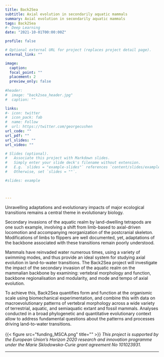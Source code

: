 ```yaml
---
title: Back2Sea
subtitle: Axial evolution in secondarily aquatic mammals
summary: Axial evolution in secondarily aquatic mammals
tags: Back2Sea
#- Deep Learning
date: "2021-10-01T00:00:00Z"

profile: false

# Optional external URL for project (replaces project detail page).
external_link: ""

image:
  caption: 
  focal_point: ""
  placement: 2
  preview_only: false
  
#header:
#  image: "back2sea_header.jpg"
#  caption: ""

links:
#- icon: twitter
#  icon_pack: fab
#  name: Follow
#  url: https://twitter.com/georgecushen
url_code: ""
url_pdf: ""
url_slides: ""
url_video: ""

# Slides (optional).
#   Associate this project with Markdown slides.
#   Simply enter your slide deck's filename without extension.
#   E.g. `slides = "example-slides"` references `content/slides/example-slides.md`.
#   Otherwise, set `slides = ""`.

#slides: example



---
```


Unravelling adaptations and evolutionary impacts of major ecological transitions remains a central theme in evolutionary biology. 

Secondary invasions of the aquatic realm by land-dwelling tetrapods are one such example, involving a shift from limb-based to axial-driven locomotion and accompanying reorganization of the postcranial skeleton. 
Modifications of limbs to flippers are well documented, yet, adaptations of the backbone associated with these transitions remain poorly understood. 

Mammals have reinvaded water numerous times, using a variety of swimming modes, and thus provide an ideal system for studying axial evolution in land-to-water transitions. 
The Back2Sea project will investigate the impact of the secondary invasion of the aquatic realm on the mammalian backbone by examining:
 vertebral morphology and function, 
 backbone regionalisation and modularity, 
and mode and tempo of axial evolution. 

To achieve this, Back2Sea quantifies form and function at the organismic scale using biomechanical experimentation, and combine this with data on macroevolutionary patterns of vertebral morphology across a wide variety of terrestrial, aquatic, and semiaquatic extant and fossil mammals. 
Analyses conducted in a broad phylogenetic and quantitative evolutionary context allow to address fundamental questions about the patterns and processes driving land-to-water transitions. 
<br></br>
{{< figure src="funding_MSCA.png" title="" >}}
_This project is supported by the European Union’s Horizon 2020 research and innovation programme under the Marie Sklodowska-Curie grant agreement No 101023931._


---

